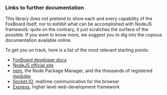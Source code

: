 ### Links to further documentation ###

This library does not pretend to show each and every capability of the FoxBoard itself, nor to exhibit what can be accomplished with NodeJS framework: quite on the contrary, it just scratches the surface of the possible. If you want to know more, we suggest you to dig into the copious documentation available online. 

To get you on track, here is a list of the most relevant starting points:

* [FoxBoard developer docs](http://www.acmesystems.it/?id=index_foxg20)
* [NodeJS official site](http://nodejs.org)
* [npm](http://npmjs.org/), the Node Package Manager, and the thousands of registered [modules](http://search.npmjs.org/)
* [Socket.IO](http://socket.io/), realtime communication for the browser
* [Express](http://expressjs.com/), higher level web-development framework
